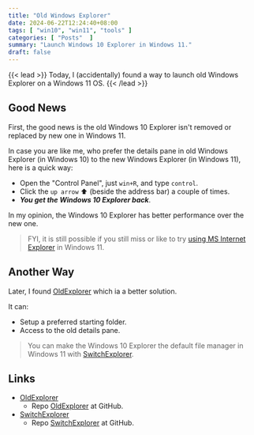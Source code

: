 ```yaml
---
title: "Old Windows Explorer"
date: 2024-06-22T12:24:40+08:00
tags: [ "win10", "win11", "tools" ]
categories: [ "Posts"  ]
summary: "Launch Windows 10 Explorer in Windows 11."
draft: false
---
```

{{< lead >}}
Today, I (accidentally) found a way to launch old Windows Explorer on a Windows 11 OS.
{{< /lead >}}

## Good News

First, the good news is the old Windows 10 Explorer isn't removed or replaced by new one in Windows 11.

In case you are like me, who prefer the details pane in old Windows Explorer (in Windows 10) to the new Windows Explorer (in Windows 11), here is a quick way:

 - Open the "Control Panel", just `win+R`, and type `control`.
 - Click the `up arrow` :arrow_up: (beside the address bar) a couple of times. 
 - ***You get the Windows 10 Explorer back***.

In my opinion, the Windows 10 Explorer has better performance over the new one. 

> FYI, it is still possible if you still miss or like to try [using MS Internet Explorer](https://myseq.blogspot.com/2022/08/start-msie-browser-even-replaced-by-ms.html) in Windows 11. 

## Another Way

Later, I found [OldExplorer](https://lesferch.github.io/OldExplorer/) which ia a better solution. 

It can:

 - Setup a preferred starting folder.
 - Access to the old details pane.  

> You can make the Windows 10 Explorer the default file manager in Windows 11 with [SwitchExplorer](https://lesferch.github.io/SwitchExplorer/).

## Links

 - [OldExplorer](https://lesferch.github.io/OldExplorer/)
    - Repo [OldExplorer](https://github.com/LesFerch/OldExplorer) at GitHub.
 - [SwitchExplorer](https://lesferch.github.io/SwitchExplorer/)
    - Repo [SwitchExplorer](https://github.com/LesFerch/SwitchExplorer) at GitHub.


